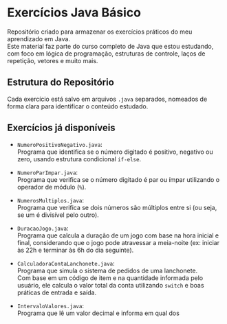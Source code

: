 # Exercícios Java Básico

Repositório criado para armazenar os exercícios práticos do meu aprendizado em Java.  
Este material faz parte do curso completo de Java que estou estudando, com foco em lógica de programação, estruturas de controle, laços de repetição, vetores e muito mais.

## Estrutura do Repositório

Cada exercício está salvo em arquivos `.java` separados, nomeados de forma clara para identificar o conteúdo estudado.

## Exercícios já disponíveis

- `NumeroPositivoNegativo.java`:  
  Programa que identifica se o número digitado é positivo, negativo ou zero, usando estrutura condicional `if-else`.

- `NumeroParImpar.java`:  
  Programa que verifica se o número digitado é par ou ímpar utilizando o operador de módulo (`%`).

- `NumerosMultiplos.java`:  
  Programa que verifica se dois números são múltiplos entre si (ou seja, se um é divisível pelo outro).

- `DuracaoJogo.java`:  
  Programa que calcula a duração de um jogo com base na hora inicial e final, considerando que o jogo pode atravessar a meia-noite (ex: iniciar às 22h e terminar às 6h do dia seguinte).

- `CalculadoraContaLanchonete.java`:  
  Programa que simula o sistema de pedidos de uma lanchonete.  
  Com base em um código de item e na quantidade informada pelo usuário, ele calcula o valor total da conta utilizando `switch` e boas práticas de entrada e saída.

- `IntervaloValores.java`:  
  Programa que lê um valor decimal e informa em qual dos
